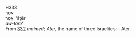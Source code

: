 H333  
אטר  
אָטֵר ‎ ‘âṭêr  
*aw-tare‘*  
From [332](h0332) *maimed*; *Ater*, the name of three Israelites: -
Ater.  
